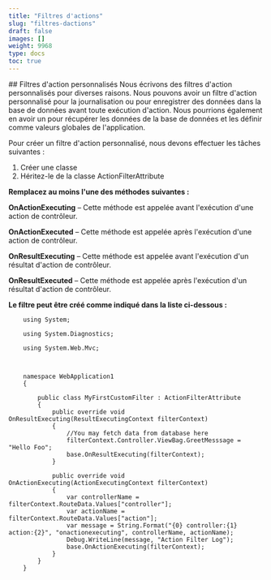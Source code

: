 ```yaml
---
title: "Filtres d'actions"
slug: "filtres-dactions"
draft: false
images: []
weight: 9968
type: docs
toc: true
---
```


## Filtres d'action personnalisés
Nous écrivons des filtres d'action personnalisés pour diverses raisons. Nous pouvons avoir un filtre d'action personnalisé pour la journalisation ou pour enregistrer des données dans la base de données avant toute exécution d'action. Nous pourrions également en avoir un pour récupérer les données de la base de données et les définir comme valeurs globales de l'application.



Pour créer un filtre d'action personnalisé, nous devons effectuer les tâches suivantes :

1. Créer une classe
2. Héritez-le de la classe ActionFilterAttribute

**Remplacez au moins l'une des méthodes suivantes :**

**OnActionExecuting** – Cette méthode est appelée avant l'exécution d'une action de contrôleur.

**OnActionExecuted** – Cette méthode est appelée après l'exécution d'une action de contrôleur.

**OnResultExecuting** – Cette méthode est appelée avant l'exécution d'un résultat d'action de contrôleur.

**OnResultExecuted** – Cette méthode est appelée après l'exécution d'un résultat d'action de contrôleur.


**Le filtre peut être créé comme indiqué dans la liste ci-dessous :**

   

        using System;
        
        using System.Diagnostics;
        
        using System.Web.Mvc;
        
        
        
        namespace WebApplication1
        {
        
            public class MyFirstCustomFilter : ActionFilterAttribute
            {
                public override void OnResultExecuting(ResultExecutingContext filterContext)
                {
                    //You may fetch data from database here 
                    filterContext.Controller.ViewBag.GreetMesssage = "Hello Foo";
                    base.OnResultExecuting(filterContext);
                }
        
                public override void OnActionExecuting(ActionExecutingContext filterContext)
                {
                    var controllerName = filterContext.RouteData.Values["controller"];
                    var actionName = filterContext.RouteData.Values["action"];
                    var message = String.Format("{0} controller:{1} action:{2}", "onactionexecuting", controllerName, actionName);
                    Debug.WriteLine(message, "Action Filter Log");
                    base.OnActionExecuting(filterContext);
                }
            }
        }



